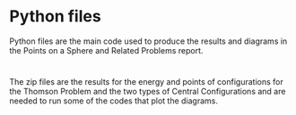 # Python files

Python files are the main code used to produce the results and diagrams in the Points on a Sphere and Related Problems report.

#
The zip files are the results for the energy and points of configurations for the Thomson Problem and the two types of Central Configurations and are needed to run some of the codes that plot the diagrams.
